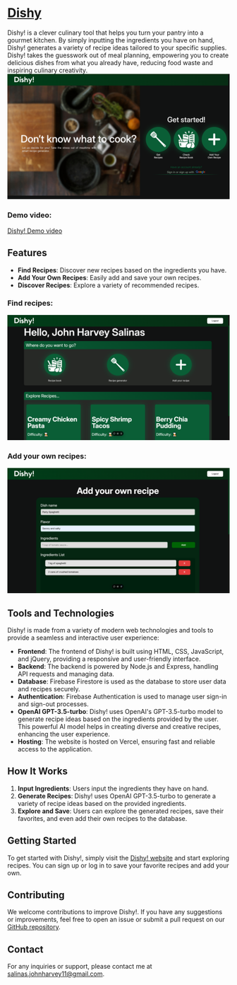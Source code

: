 # [Dishy](https://dishycook.vercel.app/)

Dishy! is a clever culinary tool that helps you turn your pantry into a gourmet kitchen. By simply inputting the ingredients you have on hand, Dishy! generates a variety of recipe ideas tailored to your specific supplies. Dishy! takes the guesswork out of meal planning, empowering you to create delicious dishes from what you already have, reducing food waste and inspiring culinary creativity.
<br>
![Landing page of Dishy!](res/landing.png)

### Demo video:
[Dishy! Demo video](https://youtube.com/)
## Features

- **Find Recipes**: Discover new recipes based on the ingredients you have.
- **Add Your Own Recipes**: Easily add and save your own recipes.
- **Discover Recipes**: Explore a variety of recommended recipes.

### Find recipes:<br>
![Home page of Dishy!](res/home.png)

### Add your own recipes:<br>
![Add page of Dishy!](res/add.png)

## Tools and Technologies

Dishy! is made from a variety of modern web technologies and tools to provide a seamless and interactive user experience:

- **Frontend**: The frontend of Dishy! is built using HTML, CSS, JavaScript, and jQuery, providing a responsive and user-friendly interface.
- **Backend**: The backend is powered by Node.js and Express, handling API requests and managing data.
- **Database**: Firebase Firestore is used as the database to store user data and recipes securely.
- **Authentication**: Firebase Authentication is used to manage user sign-in and sign-out processes.
- **OpenAI GPT-3.5-turbo**: Dishy! uses OpenAI's GPT-3.5-turbo model to generate recipe ideas based on the ingredients provided by the user. This powerful AI model helps in creating diverse and creative recipes, enhancing the user experience.
- **Hosting**: The website is hosted on Vercel, ensuring fast and reliable access to the application.

## How It Works

1. **Input Ingredients**: Users input the ingredients they have on hand.
2. **Generate Recipes**: Dishy! uses OpenAI GPT-3.5-turbo to generate a variety of recipe ideas based on the provided ingredients.
3. **Explore and Save**: Users can explore the generated recipes, save their favorites, and even add their own recipes to the database.

## Getting Started

To get started with Dishy!, simply visit the [Dishy! website](https://dishycook.vercel.app/) and start exploring recipes. You can sign up or log in to save your favorite recipes and add your own.

## Contributing

We welcome contributions to improve Dishy!. If you have any suggestions or improvements, feel free to open an issue or submit a pull request on our [GitHub repository](https://github.com/your-repo).

## Contact

For any inquiries or support, please contact me at salinas.johnharvey11@gmail.com.